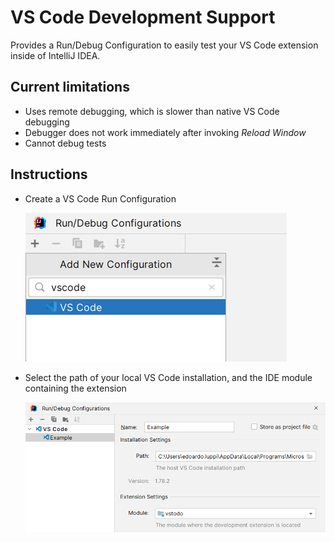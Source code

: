 # VS Code Development Support

Provides a Run/Debug Configuration to easily test your VS Code extension inside of IntelliJ IDEA.

## Current limitations

- Uses remote debugging, which is slower than native VS Code debugging
- Debugger does not work immediately after invoking _Reload Window_
- Cannot debug tests

## Instructions

- Create a VS Code Run Configuration

  ![](.github/images/new-run-config.png "New VS Code Run Configuration")

- Select the path of your local VS Code installation, and the IDE module containing the extension

  ![](.github/images/edit-run-config.png "Edit VS Code Run Configuration")
